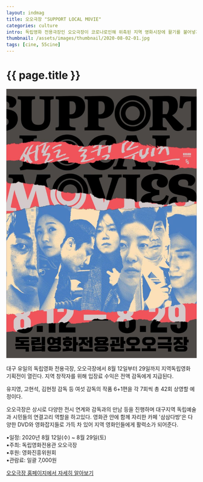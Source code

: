 ```yaml
---
layout: indmag
title: 오오극장 "SUPPORT LOCAL MOVIE"
categories: culture
intro: 독립영화 전용극장인 오오극장이 코로나로인해 위축된 지역 영화시장에 활기를 불어넣기위해 기획전을 준비했다. 
thumbnail: /assets/images/thumbnail/2020-08-02-01.jpg
tags: [cine, 55cine]
---
```

# {{ page.title }}
![logo](/assets/images/post/2020-08-02-01-01.jpg)

대구 유일의 독립영화 전용극장, 오오극장에서 8월 12일부터 29일까지 지역독립영화 기획전이 열린다. 지역 창작자를 위해 입장료 수익은 전액 감독에게 지급된다.

유지영, 고현석, 김현정 감독 등 여섯 감독의 작품 6+1편을 각 7회씩 총 42회 상영할 예정이다.

오오극장은 상시로 다양한 전시 연계와 감독과의 만남 등을 진행하며 대구지역 독립예술과 시민들의 연결고리 역할을 하고있다. 영화관 안에 함께 자리한 카페 '삼삼다방'은 다양한 DVD와 영화잡지들로 가득 차 있어 지역 영화인들에게 활력소가 되어준다.

▪일정: 2020년 8월 12일(수) ~ 8월 29일(토)  
▪주최: 독립영화전용관 오오극장  
▪후원: 영화진흥위원회  
▪관람료: 일괄 7,000원  

[오오극장 홈페이지에서 자세히 알아보기](http://55cine.com/2020/08/01/support-local-movies/)